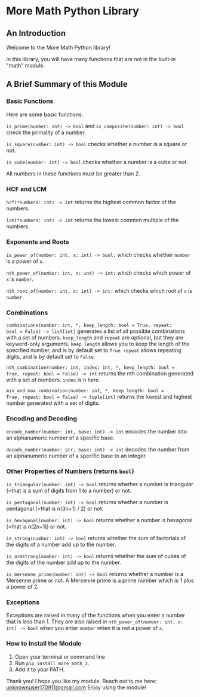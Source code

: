 <h1>More Math Python Library</h1>

<h2>An Introduction</h2>

Welcome to the More Math Python library!

In this library, you will have many functions that are not in the built-in "math"
module.

<h2>A Brief Summary of this Module</h2>

<h3>Basic Functions</h3>

Here are some basic functions:

<code>is_prime(number: int) -> bool</code> and <code>is_composite(number: int) -> bool</code> check the primality of a number.

<code>is_square(number: int) -> bool</code> checks whether a number is a square or not.

<code>is_cube(number: int) -> bool</code> checks whether a number is a cube or not.

All numbers in these functions must be greater than 2.

<h3>HCF and LCM</h3>

<code>hcf(*numbers: int) -> int</code> returns the highest common factor of the numbers.

<code>lcm(*numbers: int) -> int</code> returns the lowest common multiple of the numbers.

<h3>Exponents and Roots</h3>

<code>is_power_of(number: int, x: int) -> bool:</code> which checks whether <code>number</code> is a power of <code>x</code>.

<code>nth_power_of(number: int, x: int) -> int:</code> which checks which power of <code>x</code> is <code>number</code>.

<code>nth_root_of(number: int, x: int) -> int:</code> which checks which root of <code>x</code> is <code>number</code>.

<h3>Combinations</h3>

<code>combinations(number: int, *, keep_length: bool = True, repeat: bool = False) -> list[int]</code> generates a list of all possible combinations
with a set of numbers. <code>keep_length</code> and <code>repeat</code> are optional, but they are keyword-only arguments.
<code>keep_length</code> allows you to keep the length of the specified number, and is by default set to <code>True</code>.
<code>repeat</code> allows repeating digits, and is by default set to <code>False</code>.

<code>nth_combination(number: int, index: int, *, keep_length: bool = True, repeat: bool = False) -> int</code> 
returns the nth combination generated with a set of numbers. <code>index</code> is n here.

<code>min_and_max_combination(number: int, *, keep_length: bool = True, repeat: bool = False) -> tuple[int]</code>
returns the lowest and highest number generated with a set of digits.

<h3>Encoding and Decoding</h3>

<code>encode_number(number: int, base: int) -> int</code> encodes the number into an alphanumeric number of a specific base.

<code>decode_number(number: str, base: int) -> int</code> decodes the number from an alphanumeric number of a specific base to an integer.

<h3>Other Properties of Numbers (returns <code>bool</code>)</h3>

<code>is_triangular(number: int) -> bool</code> returns whether a number is triangular 
(=that is a sum of digits from 1 to a number) or not.

<code>is_pentagonal(number: int) -> bool</code> returns whether a number is pentagonal (=that is n(3n+1) / 2) or not.

<code>is_hexagonal(number: int) -> bool</code> returns whether a number is hexagonal (=that is n(2n+1)) or not.

<code>is_strong(number: int) -> bool</code> returns whether the sum of factorials of the digits of a number add up to the number.

<code>is_armstrong(number: int) -> bool</code> returns whether the sum of cubes of the digits of the number add up to the number.

<code>is_mersenne_prime(number: int) -> bool</code> returns whether a number is a Mersenne prime or not.
A Mersenne prime is a prime number which is 1 plus a power of 2.

<h3>Exceptions</h3>

Exceptions are raised in many of the functions when you enter a number that is less than 1.
They are also raised in <code>nth_power_of(number: int, x: int) -> bool</code> when you enter
<code>number</code> when it is not a power of <code>x</code>.

<h3>How to Install the Module</h3>

1. Open your terminal or command line
2. Run <code>pip install more_math_3</code>.
3. Add it to your PATH.


Thank you! I hope you like my module.
Reach out to me here: unknownuser170911@gmail.com
Enjoy using the module!